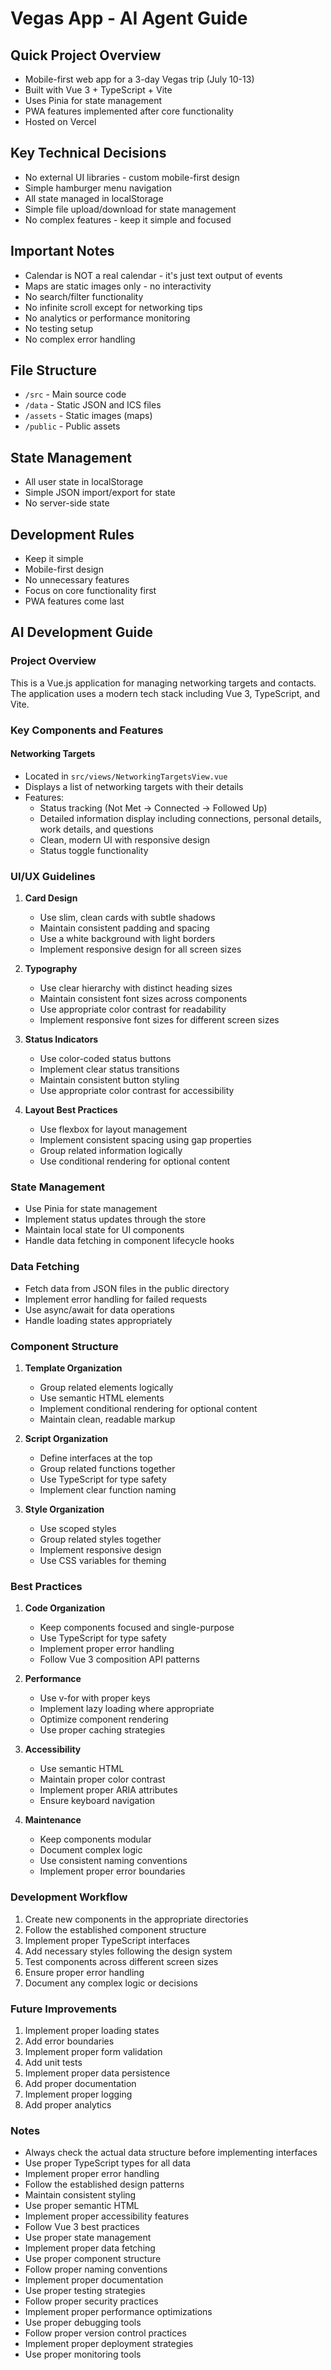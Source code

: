 # Vegas App - AI Agent Guide

## Quick Project Overview
- Mobile-first web app for a 3-day Vegas trip (July 10-13)
- Built with Vue 3 + TypeScript + Vite
- Uses Pinia for state management
- PWA features implemented after core functionality
- Hosted on Vercel

## Key Technical Decisions
- No external UI libraries - custom mobile-first design
- Simple hamburger menu navigation
- All state managed in localStorage
- Simple file upload/download for state management
- No complex features - keep it simple and focused

## Important Notes
- Calendar is NOT a real calendar - it's just text output of events
- Maps are static images only - no interactivity
- No search/filter functionality
- No infinite scroll except for networking tips
- No analytics or performance monitoring
- No testing setup
- No complex error handling

## File Structure
- `/src` - Main source code
- `/data` - Static JSON and ICS files
- `/assets` - Static images (maps)
- `/public` - Public assets

## State Management
- All user state in localStorage
- Simple JSON import/export for state
- No server-side state

## Development Rules
- Keep it simple
- Mobile-first design
- No unnecessary features
- Focus on core functionality first
- PWA features come last

## AI Development Guide

### Project Overview
This is a Vue.js application for managing networking targets and contacts. The application uses a modern tech stack including Vue 3, TypeScript, and Vite.

### Key Components and Features

#### Networking Targets
- Located in `src/views/NetworkingTargetsView.vue`
- Displays a list of networking targets with their details
- Features:
  - Status tracking (Not Met → Connected → Followed Up)
  - Detailed information display including connections, personal details, work details, and questions
  - Clean, modern UI with responsive design
  - Status toggle functionality

### UI/UX Guidelines
1. **Card Design**
   - Use slim, clean cards with subtle shadows
   - Maintain consistent padding and spacing
   - Use a white background with light borders
   - Implement responsive design for all screen sizes

2. **Typography**
   - Use clear hierarchy with distinct heading sizes
   - Maintain consistent font sizes across components
   - Use appropriate color contrast for readability
   - Implement responsive font sizes for different screen sizes

3. **Status Indicators**
   - Use color-coded status buttons
   - Implement clear status transitions
   - Maintain consistent button styling
   - Use appropriate color contrast for accessibility

4. **Layout Best Practices**
   - Use flexbox for layout management
   - Implement consistent spacing using gap properties
   - Group related information logically
   - Use conditional rendering for optional content

### State Management
- Use Pinia for state management
- Implement status updates through the store
- Maintain local state for UI components
- Handle data fetching in component lifecycle hooks

### Data Fetching
- Fetch data from JSON files in the public directory
- Implement error handling for failed requests
- Use async/await for data operations
- Handle loading states appropriately

### Component Structure
1. **Template Organization**
   - Group related elements logically
   - Use semantic HTML elements
   - Implement conditional rendering for optional content
   - Maintain clean, readable markup

2. **Script Organization**
   - Define interfaces at the top
   - Group related functions together
   - Use TypeScript for type safety
   - Implement clear function naming

3. **Style Organization**
   - Use scoped styles
   - Group related styles together
   - Implement responsive design
   - Use CSS variables for theming

### Best Practices
1. **Code Organization**
   - Keep components focused and single-purpose
   - Use TypeScript for type safety
   - Implement proper error handling
   - Follow Vue 3 composition API patterns

2. **Performance**
   - Use v-for with proper keys
   - Implement lazy loading where appropriate
   - Optimize component rendering
   - Use proper caching strategies

3. **Accessibility**
   - Use semantic HTML
   - Maintain proper color contrast
   - Implement proper ARIA attributes
   - Ensure keyboard navigation

4. **Maintenance**
   - Keep components modular
   - Document complex logic
   - Use consistent naming conventions
   - Implement proper error boundaries

### Development Workflow
1. Create new components in the appropriate directories
2. Follow the established component structure
3. Implement proper TypeScript interfaces
4. Add necessary styles following the design system
5. Test components across different screen sizes
6. Ensure proper error handling
7. Document any complex logic or decisions

### Future Improvements
1. Implement proper loading states
2. Add error boundaries
3. Implement proper form validation
4. Add unit tests
5. Implement proper data persistence
6. Add proper documentation
7. Implement proper logging
8. Add proper analytics

### Notes
- Always check the actual data structure before implementing interfaces
- Use proper TypeScript types for all data
- Implement proper error handling
- Follow the established design patterns
- Maintain consistent styling
- Use proper semantic HTML
- Implement proper accessibility features
- Follow Vue 3 best practices
- Use proper state management
- Implement proper data fetching
- Use proper component structure
- Follow proper naming conventions
- Implement proper documentation
- Use proper testing strategies
- Follow proper security practices
- Implement proper performance optimizations
- Use proper debugging tools
- Follow proper version control practices
- Implement proper deployment strategies
- Use proper monitoring tools 